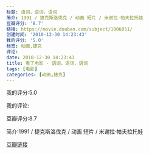 ```yaml
---
标题: 语词，语词，语词
简介: 1991 / 捷克斯洛伐克 / 动画 短片 / 米谢拉·帕夫拉托娃
豆瓣评分: '8.7'
链接: https://movie.douban.com/subject/1906051/
创建时间: '2010-12-30 14:23:43'
我的评分: '5.0'
标签: 动画,捷克
评论:
date: 2010-12-30 14:23:43
title: 看了电影 - 语词，语词，语词
tags: [电影]
categories: [动画,捷克]
---
```


我的评分:5.0

我的评论:

豆瓣评分:8.7

简介:1991 / 捷克斯洛伐克 / 动画 短片 / 米谢拉·帕夫拉托娃

[豆瓣链接](https://movie.douban.com/subject/1906051/)

